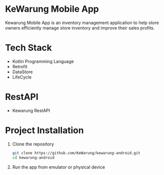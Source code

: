 # KeWarung Mobile App
Kewarung Mobile App is an inventory management application to help store owners efficiently manage store inventory and improve their sales profits.

# Tech Stack
- Kotlin Programming Language
- Retrofit
- DataStore
- LifeCycle

# RestAPI
- Kewarung RestAPI

# Project Installation
1. Clone the repository

   ```sh
   git clone https://github.com/KeWarung/kewarung-android.git
   cd kewarung-android
   ```
   
2. Run the app from emulator or physical device 
